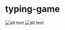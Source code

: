 # typing-game


![alt text](https://github.com/GiorgioRR/typing-game/blob/master/Screenshot_1.png)
![alt text](https://github.com/GiorgioRR/typing-game/blob/master/Screenshot_2.png)
